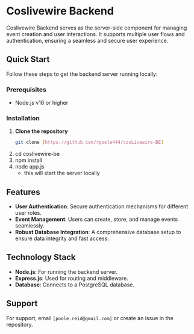 # Coslivewire Backend

Coslivewire Backend serves as the server-side component for managing event creation and user interactions. It supports multiple user flows and authentication, ensuring a seamless and secure user experience.

## Quick Start
Follow these steps to get the backend server running locally:

### Prerequisites
- Node.js v16 or higher

### Installation
1. **Clone the repository**
   ```bash
   git clone [https://github.com/rpoole444/cosLivewire-BE]
2. cd coslivewire-be
3. npm install
4. node app.js
   - this will start the server locally
     
 ## Features
- **User Authentication**: Secure authentication mechanisms for different user roles.
- **Event Management**: Users can create, store, and manage events seamlessly.
- **Robust Database Integration**: A comprehensive database setup to ensure data integrity and fast access.

## Technology Stack
- **Node.js**: For running the backend server.
- **Express.js**: Used for routing and middleware.
- **Database**: Connects to a PostgreSQL database.

## Support
For support, email `[poole.reid@gmail.com]` or create an issue in the repository.

